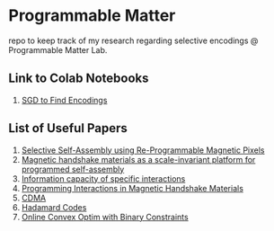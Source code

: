 # Programmable Matter
repo to keep track of my research regarding selective encodings @ Programmable Matter Lab.

## Link to Colab Notebooks
1. [SGD to Find Encodings](https://colab.research.google.com/drive/1eUybnA3corRhBoBmsBqQXUge4plouqHg?usp=sharing)

## List of Useful Papers
1. [Selective Self-Assembly using Re-Programmable Magnetic Pixels](https://groups.csail.mit.edu/hcie/files/research-projects/selective/selective.pdf)
2. [Magnetic handshake materials as a scale-invariant
platform for programmed self-assembly](https://www.pnas.org/doi/epdf/10.1073/pnas.1910332116)
3. [Information capacity of specific interactions](https://pmc.ncbi.nlm.nih.gov/articles/PMC4889362/pdf/pnas.201520969.pdf)
4. [Programming Interactions in Magnetic Handshake Materials](https://arxiv.org/pdf/2112.02614)
5. [CDMA](https://en.wikipedia.org/wiki/Code-division_multiple_access)
6. [Hadamard Codes](http://homepages.math.uic.edu/~leon/mcs425-s08/handouts/Hadamard_codes.pdf)
7. [Online Convex Optim with Binary Constraints](https://arxiv.org/pdf/2005.02274)